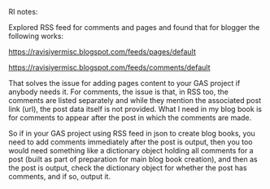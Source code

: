 RI notes:

Explored RSS feed for comments and pages and found that for blogger the following works:

https://ravisiyermisc.blogspot.com/feeds/pages/default

https://ravisiyermisc.blogspot.com/feeds/comments/default

That solves the issue for adding pages content to your GAS project if anybody needs it.
For comments, the issue is that, in RSS too, the comments are listed separately and while they mention the associated post link (url), the post data itself is not provided. What I need in my blog book is for comments to appear after the post in which the comments are made.

So if in your GAS project using RSS feed in json to create blog books, you need to add comments immediately after the post is output, then you too would need something like a dictionary object holding all comments for a post (built as part of preparation for main blog book creation), and then as the post is output, check the dictionary object for whether the post has comments, and if so, output it.
